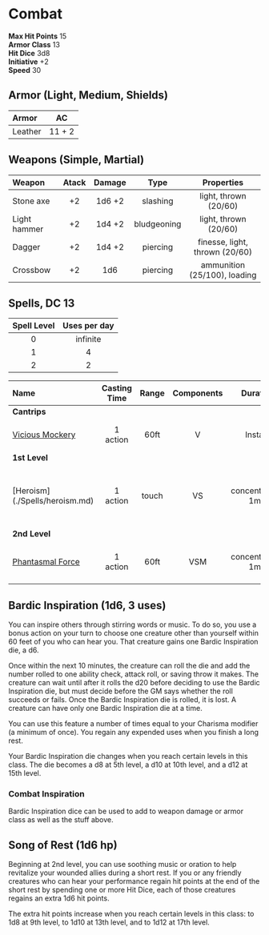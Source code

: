 Combat
======

__Max Hit Points__ 15  
__Armor Class__ 13   
__Hit Dice__ 3d8   
__Initiative__ +2   
__Speed__ 30   



Armor (Light, Medium, Shields)
-----

| Armor   | AC |
| :-----  | :---: |
| Leather | 11 + 2 |

Weapons (Simple, Martial)
--------------
| Weapon      | Atack | Damage | Type        | Properties |
| :------     | :----: | :----: | :---:       | :---: |
|Stone axe    | +2 |  1d6 +2  | slashing    | light, thrown (20/60) |
|Light hammer | +2 |1d4 +2   | bludgeoning | light, thrown (20/60) |
|Dagger       | +2 |1d4 +2    | piercing    | finesse, light, thrown (20/60) |
|Crossbow     |  +2 | 1d6    | piercing    |  ammunition (25/100), loading |


Spells, DC 13
--------
| Spell Level | Uses per day |
| :---: | :---: |
| 0 | infinite | 
| 1 | 4 |
| 2 | 2|


|Name | Casting Time | Range | Components | Duration | Damage |  Notes |
|:--- | :----------: | :---: | :--------: | :------: | :----: | ---- |
| __Cantrips__ |
|[Vicious Mockery](./Spells/vicious_mockery.md)| 1 action | 60ft | V | Instant | 1d4 psychic dmg | Wisdom Save |
| __1st Level__ |
|[Heroism] (./Spells/heroism.md)                 | 1 action | touch | VS | concentration, 1min | - | 1 creature immmunte to frighten, +3 hp per round |
| __2nd Level__ |
|[Phantasmal Force](./Spells/phantasmal_force.md)| 1 action | 60ft| VSM | concentration, 1min| 1d6 | Must use action to investigate (Int save) |


Bardic Inspiration (1d6, 3 uses)
------------------
You can inspire others through stirring words or music. To do so, you use a bonus action on your turn to choose one creature other than yourself within 60 feet of you who can hear you. That creature gains one Bardic Inspiration die, a d6.

Once within the next 10 minutes, the creature can roll the die and add the number rolled to one ability check, attack roll, or saving throw it makes. The creature can wait until after it rolls the d20 before deciding to use the Bardic Inspiration die, but must decide before the GM says whether the roll succeeds or fails. Once the Bardic Inspiration die is rolled, it is lost. A creature can have only one Bardic Inspiration die at a time.

You can use this feature a number of times equal to your Charisma modifier (a minimum of once). You regain any expended uses when you finish a long rest.

Your Bardic Inspiration die changes when you reach certain levels in this class. The die becomes a d8 at 5th level, a d10 at 10th level, and a d12 at 15th level.

### Combat Inspiration
Bardic Inspiration dice can be used to add to weapon damage or armor class as well as the stuff above. 


Song of Rest (1d6 hp)
-------------
Beginning at 2nd level, you can use soothing music or oration to help revitalize your wounded allies during a short rest. If you or any friendly creatures who can hear your performance regain hit points at the end of the short rest by spending one or more Hit Dice, each of those creatures regains an extra 1d6 hit points.

The extra hit points increase when you reach certain levels in this class: to 1d8 at 9th level, to 1d10 at 13th level, and to 1d12 at 17th level.
